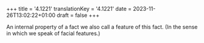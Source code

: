 +++
title = '4.1221'
translationKey = '4.1221'
date = 2023-11-26T13:02:22+01:00
draft = false
+++

An internal property of a fact we also call a feature of this fact. (In the sense in which we speak of facial features.)
